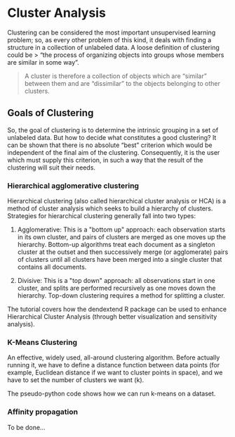 # Cluster Analysis
Clustering can be considered the most important unsupervised learning problem; so, as every other problem of this kind, it deals with finding a structure in a collection of unlabeled data. A loose definition of clustering could be > “the process of organizing objects into groups whose members are similar in some way”. 
> A cluster is therefore a collection of objects which are “similar” between them and are “dissimilar” to the objects belonging to other clusters.


## Goals of Clustering
So, the goal of clustering is to determine the intrinsic grouping in a set of unlabeled data. But how to decide what constitutes a good clustering? 
It can be shown that there is no absolute “best” criterion which would be independent of the final aim of the clustering. Consequently, it is the user which must supply this criterion, in such a way that the result of the clustering will suit their needs.

### Hierarchical agglomerative clustering
Hierarchical clustering (also called hierarchical cluster analysis or HCA) is a method of cluster analysis which seeks to build a hierarchy of clusters. Strategies for hierarchical clustering generally fall into two types:

1. Agglomerative: This is a "bottom up" approach: each observation starts in its own cluster, and pairs of clusters are merged as one moves up the hierarchy. Bottom-up algorithms treat each document as a singleton cluster at the outset and then successively merge (or agglomerate) pairs of clusters until all clusters have been merged into a single cluster that contains all documents.

2. Divisive: This is a "top down" approach: all observations start in one cluster, and splits are performed recursively as one moves down the hierarchy. Top-down clustering requires a method for splitting a cluster.

The tutorial covers how the dendextend R package can be used to enhance Hierarchical Cluster Analysis (through better visualization and sensitivity analysis).


### K-Means Clustering
An effective, widely used, all-around clustering algorithm. Before actually running it, we have to define a distance function between data points (for example, Euclidean distance if we want to cluster points in space), and we have to set the number of clusters we want (k).

The pseudo-python code shows how we can run k-means on a dataset. 


### Affinity propagation
To be done...

 
